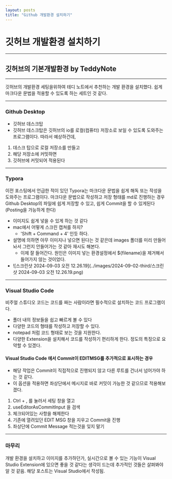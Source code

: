 ```yaml
---
layout: posts
title: "Github 개발환경 설치하기"
---
```


# 깃허브 개발환경 설치하기

---

## 깃허브의 기본개발환경 by TeddyNote
---
깃허브의 개발환경 세팅을위하여 테디 노트에서 추천하는 개발 환경을 설치했다.
쉽게 마크다운 문법을 적용할 수 있도록 하는 세트인 것 같다.

---

### Github Desktop
* 깃허브 데스크탑
* 깃허브 데스크탑은 깃허브의 io를 로컬(컴퓨터) 저장소로 보일 수 있도록 도와주는 프로그램이다.
따라서 예상하건데, 
1. 데스크 탑으로 로컬 저장소를 만들고
2. 해당 저장소에 커밋하면
3. 깃허브에 커밋되어 적용된다

---

### Typora
이전 포스팅에서 언급한 적이 있던 Typora는 마크다운 문법을 쉽게 해독 또는 작성을 도와주는 프로그램이다.
마크다운 문법으로 작성하고 저장 형태를 md로 진행하는 경우 Github Desktop의 파일에 쉽게 저장할 수 있고, 쉽게 Commit을 할 수 있게된다 (Posting을 가능하게 한다)

* 이미지도 쉽게 넣을 수 있게 하는 것 같다
* mac에서 어떻게 스크린 캡쳐를 하지?
  * 'Shift + Command + 4' 인듯 하다.
* 설명에 의하면 아무 이미지나 넣으면 된다는 것 같은데 images 폴더를 미리 만들어 놔서 그런지 안들어가는 것 같아 재시도 해본다.
  * 이제 잘 들어간다. 원인은 이미지 넣는 환경설정에서 ${filename}을 제거해서 들어가지 않는 것이었다.
* ![스크린샷 2024-09-03 오전 12.26.19](../images/2024-09-02-third/스크린샷 2024-09-03 오전 12.26.19.png)

---

### Visual Studio Code
비주얼 스튜디오 코드는 코드를 짜는 사람이라면 필수적으로 설치하는 코드 프로그램이다.
* 폴더 내의 정보들을 쉽고 빠르게 볼 수 있다
* 다양한 코드의 형태를 작성하고 저장할 수 있다.
* notepad 처럼 코드 형태로 보는 것을 지원한다.
* 다양한 Extension을 설치해서 코드를 작성하기 편리하게 한다.
정도의 특징으로 요약할 수 있겠다.

#### Visual Studio Code 에서 Commit이 EDITMSG를 추가적으로 표시하는 경우

* 해당 작업은 Commit이 직접적으로 진행되지 않고 다른 루트를 건너서 넘어가야 하는 것 같다.
* 이 옵션을 적용하면 좌상단에서 메시지로 바로 커밋이 가능한 것 같으므로 적용해보겠다.

1. Ctrl + , 를 눌러서 세팅 창을 열고
2. useEditorAsCommitInput 을 검색
3. 체크되어있는 사항을 해제한다
4. 기존에 열려있던 EDIT MSG 창을 지우고 Commit을 진행
5. 좌상단에 Commit Message 적는것을 잊지 말기

---

### 마무리
 개발 환경을 설치하고 이미지를 추가하던가, 실시간으로 볼 수 있는 기능이 Visual Studio Extension에 있으면 좋을 것 같다는 생각이 드는데 추가적인 것들은 살펴봐야 알 것 같음.
 해당 포스트는 Visual Studio에서 작성됨.
